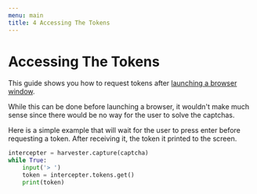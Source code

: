 ```yaml
---
menu: main
title: 4 Accessing The Tokens
---
```


# Accessing The Tokens

This guide shows you how to request tokens after [launching a browser window](/docs/opening-the-browser).

While this can be done before launching a browser, it wouldn't make much
sense since there would be no way for the user to solve the captchas.

Here is a simple example that will wait for the user to press enter before
requesting a token. After receiving it, the token it printed to the screen.

```py
intercepter = harvester.capture(captcha)
while True:
    input('> ')
    token = intercepter.tokens.get()
    print(token)
```

